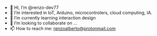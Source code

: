 - 👋 Hi, I’m @renzo-dev77
- 👀 I’m interested in IoT, Arduino, microcontrolers, cloud computing, IA.
- 🌱 I’m currently learning interaction design
- 💞️ I’m looking to collaborate on ...
- 📫 How to reach me: renzoalberto@protonmail.com

<!---
renzo-dev77/renzo-dev77 is a ✨ special ✨ repository because its `README.md` (this file) appears on your GitHub profile.
You can click the Preview link to take a look at your changes.
--->
